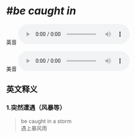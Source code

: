 # ***\#be caught in*** 
英音
<audio src="./media/be caught in1.aac" controls="controls"></audio>

美音
<audio src="./media/be caught in2.aac" controls="controls"></audio>



  

英文释义
---
### 1.**突然遭遇（风暴等）**  

 > be caught in a storm  
 > 遇上暴风雨    


